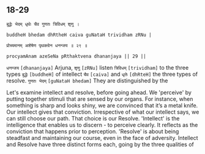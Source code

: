 ## 18-29


```shloka-sa
बुद्धेः भेदम् धृथेः चैव गुणतः त्रिविधम् शृणु ।
```
```shloka-sa-hk
buddheH bhedam dhRtheH caiva guNataH trividham zRNu |
```
```shloka-sa
प्रोच्यमानम् अशेषेण पृथक्त्वेन धनन्जय ॥ २९ ॥
```
```shloka-sa-hk
procyamAnam azeSeNa pRthaktvena dhananjaya || 29 ||
```

`धनन्जय` `[dhananjaya]` Arjuna, `शृणु` `[zRNu]` listen `त्रिविधम्` `[trividham]` to the three types `बुद्धेः` `[buddheH]` of intellect `चैव` `[caiva]` and `धृतेः` `[dhRteH]` the three types of resolve. `गुणतः भेदम्` `[guNataH bhedam]` They are distinguished by the

Let's examine intellect and resolve, before going ahead. 
We 'perceive' by putting together stimuli that are sensed by our organs. For instance, when something is sharp and looks shiny, we are convinced that it’s a metal knife. Our intellect gives that conviction. 
Irrespective of what our intellect says, we can still choose our path. That choice is our Resolve.
'Intellect' is the intelligence that enables us to discern - to perceive clearly. It reflects as the conviction that happens prior to perception.
'Resolve' is about being steadfast and maintaining our course, even in the face of adversity.
Intellect and Resolve have three distinct forms each, going by the three qualities of 

